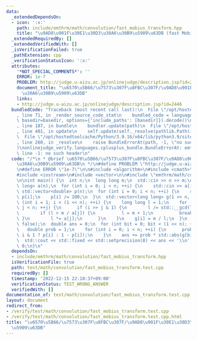 ```yaml
---
data:
  _extendedDependsOn:
  - icon: ':x:'
    path: include/emthrm/math/convolution/fast_mobius_transform.hpp
    title: "\u9AD8\u901F\u30E1\u30D3\u30A6\u30B9\u5909\u63DB (fast Mobius transform)"
  _extendedRequiredBy: []
  _extendedVerifiedWith: []
  _isVerificationFailed: true
  _pathExtension: cpp
  _verificationStatusIcon: ':x:'
  attributes:
    '*NOT_SPECIAL_COMMENTS*': ''
    ERROR: 1e-7
    PROBLEM: http://judge.u-aizu.ac.jp/onlinejudge/description.jsp?id=2446
    document_title: "\u6570\u5B66/\u7573\u307F\u8FBC\u307F/\u9AD8\u901F\u30E1\u30D3\
      \u30A6\u30B9\u5909\u63DB"
    links:
    - http://judge.u-aizu.ac.jp/onlinejudge/description.jsp?id=2446
  bundledCode: "Traceback (most recent call last):\n  File \"/opt/hostedtoolcache/Python/3.9.16/x64/lib/python3.9/site-packages/onlinejudge_verify/documentation/build.py\"\
    , line 71, in _render_source_code_stat\n    bundled_code = language.bundle(stat.path,\
    \ basedir=basedir, options={'include_paths': [basedir]}).decode()\n  File \"/opt/hostedtoolcache/Python/3.9.16/x64/lib/python3.9/site-packages/onlinejudge_verify/languages/cplusplus.py\"\
    , line 187, in bundle\n    bundler.update(path)\n  File \"/opt/hostedtoolcache/Python/3.9.16/x64/lib/python3.9/site-packages/onlinejudge_verify/languages/cplusplus_bundle.py\"\
    , line 401, in update\n    self.update(self._resolve(pathlib.Path(included), included_from=path))\n\
    \  File \"/opt/hostedtoolcache/Python/3.9.16/x64/lib/python3.9/site-packages/onlinejudge_verify/languages/cplusplus_bundle.py\"\
    , line 260, in _resolve\n    raise BundleErrorAt(path, -1, \"no such header\"\
    )\nonlinejudge_verify.languages.cplusplus_bundle.BundleErrorAt: emthrm/math/convolution/fast_mobius_transform.hpp:\
    \ line -1: no such header\n"
  code: "/*\n * @brief \u6570\u5B66/\u7573\u307F\u8FBC\u307F/\u9AD8\u901F\u30E1\u30D3\
    \u30A6\u30B9\u5909\u63DB\n */\n#define PROBLEM \"http://judge.u-aizu.ac.jp/onlinejudge/description.jsp?id=2446\"\
    \n#define ERROR \"1e-7\"\n\n#include <algorithm>\n#include <cmath>\n#include <iomanip>\n\
    #include <iostream>\n#include <vector>\n\n#include \"emthrm/math/convolution/fast_mobius_transform.hpp\"\
    \n\nint main() {\n  int n;\n  long long m;\n  std::cin >> n >> m;\n  std::vector<long\
    \ long> a(n);\n  for (int i = 0; i < n; ++i) {\n    std::cin >> a[i];\n  }\n \
    \ std::vector<double> p(n);\n  for (int i = 0; i < n; ++i) {\n    std::cin >>\
    \ p[i];\n    p[i] /= 100;\n  }\n  std::vector<long long> g(1 << n, 0);\n  for\
    \ (int i = 1; i < (1 << n); ++i) {\n    long long l = 1;\n    for (int j = 0;\
    \ j < n; ++j) {\n      if (i >> j & 1) {\n        l /= std::__gcd(l, a[j]);\n\
    \        if (l > m / a[j]) {\n          l = m + 1;\n          break;\n       \
    \ }\n        l *= a[j];\n      }\n    }\n    g[i] = m / l;\n  }\n  g = emthrm::fast_mobius_transform(g,\
    \ false);\n  double ans = 0;\n  for (int bit = 0; bit < (1 << n); ++bit) {\n \
    \   double prob = 1;\n    for (int i = 0; i < n; ++i) {\n      prob *= (bit >>\
    \ i & 1 ? p[i] : 1 - p[i]);\n    }\n    ans += prob * std::abs(g[bit]);\n  }\n\
    \  std::cout << std::fixed << std::setprecision(8) << ans << '\\n';\n  return\
    \ 0;\n}\n"
  dependsOn:
  - include/emthrm/math/convolution/fast_mobius_transform.hpp
  isVerificationFile: true
  path: test/math/convolution/fast_mobius_transform.test.cpp
  requiredBy: []
  timestamp: '2022-12-15 22:18:37+09:00'
  verificationStatus: TEST_WRONG_ANSWER
  verifiedWith: []
documentation_of: test/math/convolution/fast_mobius_transform.test.cpp
layout: document
redirect_from:
- /verify/test/math/convolution/fast_mobius_transform.test.cpp
- /verify/test/math/convolution/fast_mobius_transform.test.cpp.html
title: "\u6570\u5B66/\u7573\u307F\u8FBC\u307F/\u9AD8\u901F\u30E1\u30D3\u30A6\u30B9\
  \u5909\u63DB"
---
```

